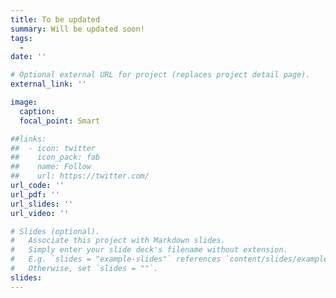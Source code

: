 ```yaml
---
title: To be updated
summary: Will be updated soon!
tags:
  - 
date: ''

# Optional external URL for project (replaces project detail page).
external_link: ''

image:
  caption: 
  focal_point: Smart

##links:
##  - icon: twitter
##    icon_pack: fab
##    name: Follow
##    url: https://twitter.com/
url_code: ''
url_pdf: ''
url_slides: ''
url_video: ''

# Slides (optional).
#   Associate this project with Markdown slides.
#   Simply enter your slide deck's filename without extension.
#   E.g. `slides = "example-slides"` references `content/slides/example-slides.md`.
#   Otherwise, set `slides = ""`.
slides: 
---
```


